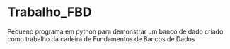 # Trabalho_FBD
Pequeno programa em python para demonstrar um banco de dado criado como trabalho da cadeira de Fundamentos de Bancos de Dados
